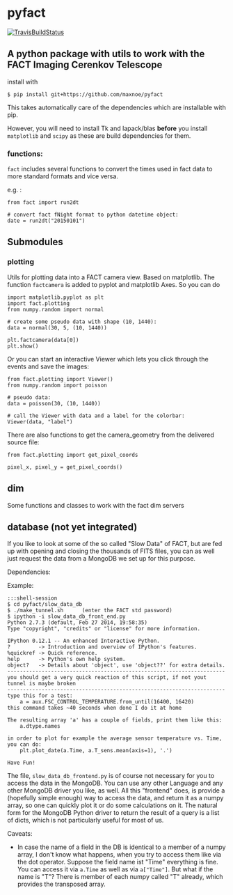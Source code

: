 # pyfact
[![TravisBuildStatus](https://travis-ci.org/MaxNoe/pyfact.svg?branch=master)](https://travis-ci.org/MaxNoe/pyfact)
## A python package with utils to work with the FACT Imaging Cerenkov Telescope

install with 

```{shell session}
$ pip install git+https://github.com/maxnoe/pyfact
```
This takes automatically care of the dependencies which are installable with pip.

However, you will need to install Tk and lapack/blas __before__ you install `matplotlib` 
and `scipy` as these are build dependencies for them.

### functions:

`fact` includes several functions to convert the times used in fact data to more 
standard formats and vice versa.

e.g. :

```{python}
from fact import run2dt

# convert fact fNight format to python datetime object:
date = run2dt("20150101")
```


## Submodules
### plotting

Utils for plotting data into a FACT camera view. Based on matplotlib.
The function `factcamera` is added to pyplot and matplotlib Axes. 
So you can do

```{python}
import matplotlib.pyplot as plt
import fact.plotting
from numpy.random import normal

# create some pseudo data with shape (10, 1440):
data = normal(30, 5, (10, 1440))

plt.factcamera(data[0])
plt.show()

```

Or you can start an interactive Viewer which lets you click
through the events and save the images:

```{python}
from fact.plotting import Viewer()
from numpy.random import poisson

# pseudo data:
data = poisson(30, (10, 1440))

# call the Viewer with data and a label for the colorbar:
Viewer(data, "label")
```
There are also functions to get the camera_geometry from the delivered source file:

```{python}
from fact.plotting import get_pixel_coords

pixel_x, pixel_y = get_pixel_coords()
```

## dim

Some functions and classes to work with the fact dim servers


## database (not yet integrated)


If you like to look at some of the so called "Slow Data" of FACT, but are fed up with opening and closing the thousands of FITS files, you can as well just request the data from a MongoDB we set up for this purpose. 

Dependencies:

Example:

    :::shell-session
    $ cd pyfact/slow_data_db
    $ ./make_tunnel.sh      (enter the FACT std password)
    $ ipython -i slow_data_db_front_end.py
    Python 2.7.3 (default, Feb 27 2014, 19:58:35) 
    Type "copyright", "credits" or "license" for more information.

    IPython 0.12.1 -- An enhanced Interactive Python.
    ?         -> Introduction and overview of IPython's features.
    %quickref -> Quick reference.
    help      -> Python's own help system.
    object?   -> Details about 'object', use 'object??' for extra details.
    ----------------------------------------------------------------------
    you should get a very quick reaction of this script, if not yout tunnel is maybe broken
    ----------------------------------------------------------------------
    type this for a test:
        a = aux.FSC_CONTROL_TEMPERATURE.from_until(16400, 16420)
    this command takes ~40 seconds when done I do it at home

    The resulting array 'a' has a couple of fields, print them like this:
        a.dtype.names

    in order to plot for example the average sensor temperature vs. Time, you can do:
        plt.plot_date(a.Time, a.T_sens.mean(axis=1), '.')

    Have Fun!


The file, `slow_data_db_frontend.py` is of course not necessary for you to access the data in the MongoDB. You can use any other Language and any other MongoDB driver you like, as well. All this "frontend" does, is provide a (hopefully simple enough) way to access the data, and return it as a numpy array, so one can quickly plot it or do some calculations on it. The natural form for the MongoDB Python driver to return the result of a query is a list of dicts, which is not particularly useful for most of us.

Caveats:

* In case the name of a field in the DB is identical to a member of a numpy array, I don't know what happens, when you try to access them like via the dot operator. Suppose the field name ist "Time" everything is fine. You can access it via `a.Time` as well as via `a["Time"]`. But what if the name is "T"? There is member of each numpy called "T" already, which provides the transposed array.
